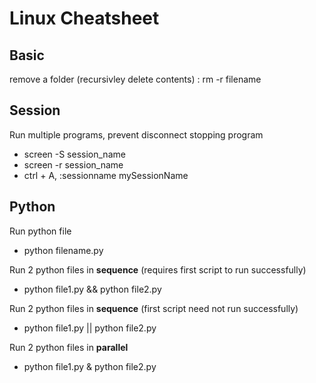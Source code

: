 # Linux Cheatsheet

## Basic
remove a folder (recursivley delete contents) : rm -r filename	

## Session 
Run multiple programs, prevent disconnect stopping program
   - screen -S session_name
   - screen -r session_name
   - ctrl + A, :sessionname mySessionName
   
## Python
Run python file
   - python filename.py
   
Run 2 python files in **sequence** (requires first script to run successfully)
   - python file1.py && python file2.py
   
Run 2 python files in **sequence** (first script need not run successfully)
   - python file1.py || python file2.py
   
Run 2 python files in **parallel**
   - python file1.py & python file2.py
   
